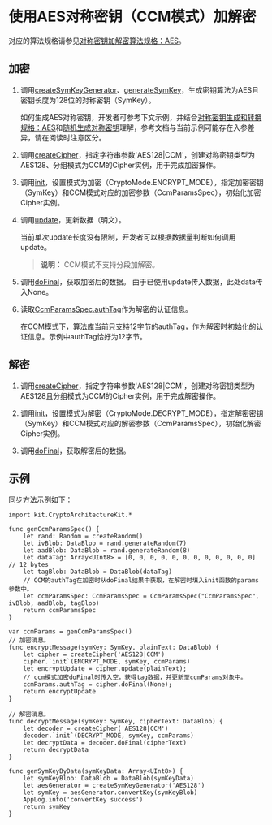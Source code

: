 # 使用AES对称密钥（CCM模式）加解密

对应的算法规格请参见[对称密钥加解密算法规格：AES](./cj-crypto-sym-encrypt-decrypt-spec.md#aes)。

## 加密

1. 调用[createSymKeyGenerator](../../../../API_Reference/source_zh_cn/apis/CryptoArchitectureKit/cj-apis-crypto.md#func-createsymkeygeneratorstring)、[generateSymKey](../../../../API_Reference/source_zh_cn/apis/CryptoArchitectureKit/cj-apis-crypto.md#func-generatesymkey)，生成密钥算法为AES且密钥长度为128位的对称密钥（SymKey）。

   如何生成AES对称密钥，开发者可参考下文示例，并结合[对称密钥生成和转换规格：AES](./cj-crypto-sym-key-generation-conversion-spec.md#aes)和[随机生成对称密钥](./cj-crypto-generate-sym-key-randomly.md)理解，参考文档与当前示例可能存在入参差异，请在阅读时注意区分。

2. 调用[createCipher](../../../../API_Reference/source_zh_cn/apis/CryptoArchitectureKit/cj-apis-crypto.md#func-createcipherstring)，指定字符串参数'AES128|CCM'，创建对称密钥类型为AES128、分组模式为CCM的Cipher实例，用于完成加密操作。

3. 调用[init](../../../../API_Reference/source_zh_cn/apis/CryptoArchitectureKit/cj-apis-crypto.md#func-initcryptomode-key-paramsspec)，设置模式为加密（CryptoMode.ENCRYPT_MODE），指定加密密钥（SymKey）和CCM模式对应的加密参数（CcmParamsSpec），初始化加密Cipher实例。

4. 调用[update](../../../../API_Reference/source_zh_cn/apis/CryptoArchitectureKit/cj-apis-crypto.md#func-updatedatablob)，更新数据（明文）。

   当前单次update长度没有限制，开发者可以根据数据量判断如何调用update。

   > **说明：**
   > CCM模式不支持分段加解密。

5. 调用[doFinal](../../../../API_Reference/source_zh_cn/apis/CryptoArchitectureKit/cj-apis-crypto.md#func-dofinaldatablob)，获取加密后的数据。
   由于已使用update传入数据，此处data传入None。

6. 读取[CcmParamsSpec.authTag](../../../../API_Reference/source_zh_cn/apis/CryptoArchitectureKit/cj-apis-crypto.md#struct-ccmparamsspec)作为解密的认证信息。

    在CCM模式下，算法库当前只支持12字节的authTag，作为解密时初始化的认证信息。示例中authTag恰好为12字节。

## 解密

1. 调用[createCipher](../../../../API_Reference/source_zh_cn/apis/CryptoArchitectureKit/cj-apis-crypto.md#func-createcipherstring)，指定字符串参数'AES128|CCM'，创建对称密钥类型为AES128且分组模式为CCM的Cipher实例，用于完成解密操作。

2. 调用[init](../../../../API_Reference/source_zh_cn/apis/CryptoArchitectureKit/cj-apis-crypto.md#func-initcryptomode-key-paramsspec)，设置模式为解密（CryptoMode.DECRYPT_MODE），指定解密密钥（SymKey）和CCM模式对应的解密参数（CcmParamsSpec），初始化解密Cipher实例。

3. 调用[doFinal](../../../../API_Reference/source_zh_cn/apis/CryptoArchitectureKit/cj-apis-crypto.md#func-dofinaldatablob)，获取解密后的数据。

## 示例

同步方法示例如下：

<!-- compile -->

```cangjie
import kit.CryptoArchitectureKit.*

func genCcmParamsSpec() {
    let rand: Random = createRandom()
    let ivBlob: DataBlob = rand.generateRandom(7)
    let aadBlob: DataBlob = rand.generateRandom(8)
    let dataTag: Array<UInt8> = [0, 0, 0, 0, 0, 0, 0, 0, 0, 0, 0, 0] // 12 bytes
    let tagBlob: DataBlob = DataBlob(dataTag)
    // CCM的authTag在加密时从doFinal结果中获取，在解密时填入init函数的params参数中。
    let ccmParamsSpec: CcmParamsSpec = CcmParamsSpec("CcmParamsSpec", ivBlob, aadBlob, tagBlob)
    return ccmParamsSpec
}

var ccmParams = genCcmParamsSpec()
// 加密消息。
func encryptMessage(symKey: SymKey, plainText: DataBlob) {
    let cipher = createCipher('AES128|CCM')
    cipher.`init`(ENCRYPT_MODE, symKey, ccmParams)
    let encryptUpdate = cipher.update(plainText);
    // ccm模式加密doFinal时传入空，获得tag数据，并更新至ccmParams对象中。
    ccmParams.authTag = cipher.doFinal(None);
    return encryptUpdate
}

// 解密消息。
func decryptMessage(symKey: SymKey, cipherText: DataBlob) {
    let decoder = createCipher('AES128|CCM')
    decoder.`init`(DECRYPT_MODE, symKey, ccmParams)
    let decryptData = decoder.doFinal(cipherText)
    return decryptData
}

func genSymKeyByData(symKeyData: Array<UInt8>) {
    let symKeyBlob: DataBlob = DataBlob(symKeyData)
    let aesGenerator = createSymKeyGenerator('AES128')
    let symKey = aesGenerator.convertKey(symKeyBlob)
    AppLog.info('convertKey success')
    return symKey
}
```
